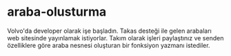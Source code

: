 # araba-olusturma
Volvo'da developer olarak işe başladın. Takas desteği ile gelen arabaları web sitesinde yayınlamak istiyorlar. Takım olarak işleri paylaştınız ve senden özelliklere göre araba nesnesi oluşturan bir fonksiyon yazmanı istediler.  
